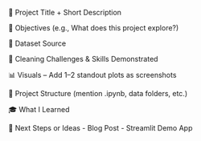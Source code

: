 📌 Project Title + Short Description

🧠 Objectives (e.g., What does this project explore?)

📂 Dataset Source

🧹 Cleaning Challenges & Skills Demonstrated

📊 Visuals – Add 1–2 standout plots as screenshots

📎 Project Structure (mention .ipynb, data folders, etc.)

🎓 What I Learned

🔗 Next Steps or Ideas
    - Blog Post
    - Streamlit Demo App